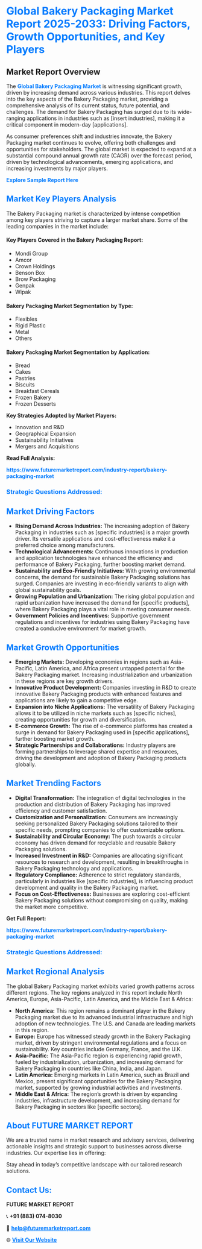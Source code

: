 <h1 style="color: #007BFF;">Global Bakery Packaging Market Report 2025-2033: Driving Factors, Growth Opportunities, and Key Players</h1>

<section id="overview">
<h2>Market Report Overview</h2>
<p>The <a href="https://www.futuremarketreport.com/industry-report/bakery-packaging-market" style="color: #007BFF; text-decoration: none;"><strong>Global Bakery Packaging Market</strong></a> is witnessing significant growth, driven by increasing demand across various industries. This report delves into the key aspects of the Bakery Packaging market, providing a comprehensive analysis of its current status, future potential, and challenges. The demand for Bakery Packaging has surged due to its wide-ranging applications in industries such as [insert industries], making it a critical component in modern-day [applications].</p>
<p>As consumer preferences shift and industries innovate, the Bakery Packaging market continues to evolve, offering both challenges and opportunities for stakeholders. The global market is expected to expand at a substantial compound annual growth rate (CAGR) over the forecast period, driven by technological advancements, emerging applications, and increasing investments by major players.</p>
</section>

<section id="overview">
<p><a href="https://www.futuremarketreport.com/request-sample/reportId=63984" style="color: #007BFF; text-decoration: none;"><strong>Explore Sample Report Here</strong></a></p>
</section>

<section id="key-players">
<h2 style="color: #007BFF;">Market Key Players Analysis</h2>
<p>The Bakery Packaging market is characterized by intense competition among key players striving to capture a larger market share. Some of the leading companies in the market include:</p>
<h4>Key Players Covered in the Bakery Packaging Report:</h4>
<ul><li>Mondi Group</li><li>Amcor</li><li>Crown Holdings</li><li>Benson Box</li><li>Brow Packaging</li><li>Genpak</li><li>Wipak</li></ul>
<h4>Bakery Packaging Market Segmentation by Type:</h4>
<ul><li>Flexibles</li><li>Rigid Plastic</li><li>Metal</li><li>Others</li></ul>

<h4>Bakery Packaging Market Segmentation by Application:</h4>
<ul><li>Bread</li><li>Cakes</li><li>Pastries</li><li>Biscuits</li><li>Breakfast Cereals</li><li>Frozen Bakery</li><li>Frozen Desserts</li></ul>
<p><strong>Key Strategies Adopted by Market Players:</strong></p>
<ul>
<li>Innovation and R&D</li>
<li>Geographical Expansion</li>
<li>Sustainability Initiatives</li>
<li>Mergers and Acquisitions</li>
</ul>
</section>

<section>
<p><strong>Read Full Analysis: </strong></p><a href="https://www.futuremarketreport.com/industry-report/bakery-packaging-market" style="color: #007BFF; text-decoration: none;"><strong>https://www.futuremarketreport.com/industry-report/bakery-packaging-market</strong></a>
<h3 style="color: #007BFF;">Strategic Questions Addressed:</h3>
</section>

<section id="driving-factors">
<h2 style="color: #007BFF;">Market Driving Factors</h2>
<ul>
<li><strong>Rising Demand Across Industries:</strong> The increasing adoption of Bakery Packaging in industries such as [specific industries] is a major growth driver. Its versatile applications and cost-effectiveness make it a preferred choice among manufacturers.</li>
<li><strong>Technological Advancements:</strong> Continuous innovations in production and application technologies have enhanced the efficiency and performance of Bakery Packaging, further boosting market demand.</li>
<li><strong>Sustainability and Eco-Friendly Initiatives:</strong> With growing environmental concerns, the demand for sustainable Bakery Packaging solutions has surged. Companies are investing in eco-friendly variants to align with global sustainability goals.</li>
<li><strong>Growing Population and Urbanization:</strong> The rising global population and rapid urbanization have increased the demand for [specific products], where Bakery Packaging plays a vital role in meeting consumer needs.</li>
<li><strong>Government Policies and Incentives:</strong> Supportive government regulations and incentives for industries using Bakery Packaging have created a conducive environment for market growth.</li>
</ul>
</section>

<section id="growth-opportunities">
<h2 style="color: #007BFF;">Market Growth Opportunities</h2>
<ul>
<li><strong>Emerging Markets:</strong> Developing economies in regions such as Asia-Pacific, Latin America, and Africa present untapped potential for the Bakery Packaging market. Increasing industrialization and urbanization in these regions are key growth drivers.</li>
<li><strong>Innovative Product Development:</strong> Companies investing in R&D to create innovative Bakery Packaging products with enhanced features and applications are likely to gain a competitive edge.</li>
<li><strong>Expansion into Niche Applications:</strong> The versatility of Bakery Packaging allows it to be utilized in niche markets such as [specific niches], creating opportunities for growth and diversification.</li>
<li><strong>E-commerce Growth:</strong> The rise of e-commerce platforms has created a surge in demand for Bakery Packaging used in [specific applications], further boosting market growth.</li>
<li><strong>Strategic Partnerships and Collaborations:</strong> Industry players are forming partnerships to leverage shared expertise and resources, driving the development and adoption of Bakery Packaging products globally.</li>
</ul>
</section>

<section id="trending-factors">
<h2 style="color: #007BFF;">Market Trending Factors</h2>
<ul>
<li><strong>Digital Transformation:</strong> The integration of digital technologies in the production and distribution of Bakery Packaging has improved efficiency and customer satisfaction.</li>
<li><strong>Customization and Personalization:</strong> Consumers are increasingly seeking personalized Bakery Packaging solutions tailored to their specific needs, prompting companies to offer customizable options.</li>
<li><strong>Sustainability and Circular Economy:</strong> The push towards a circular economy has driven demand for recyclable and reusable Bakery Packaging solutions.</li>
<li><strong>Increased Investment in R&D:</strong> Companies are allocating significant resources to research and development, resulting in breakthroughs in Bakery Packaging technology and applications.</li>
<li><strong>Regulatory Compliance:</strong> Adherence to strict regulatory standards, particularly in industries like [specific industries], is influencing product development and quality in the Bakery Packaging market.</li>
<li><strong>Focus on Cost-Effectiveness:</strong> Businesses are exploring cost-efficient Bakery Packaging solutions without compromising on quality, making the market more competitive.</li>
</ul>
</section>

<section>
<p><strong>Get Full Report: </strong></p><a href="https://www.futuremarketreport.com/industry-report/bakery-packaging-market" style="color: #007BFF; text-decoration: none;"><strong>https://www.futuremarketreport.com/industry-report/bakery-packaging-market</strong></a>
<h3 style="color: #007BFF;">Strategic Questions Addressed:</h3>
</section>


<section id="regional-analysis">
<h2 style="color: #007BFF;">Market Regional Analysis</h2>
<p>The global Bakery Packaging market exhibits varied growth patterns across different regions. The key regions analyzed in this report include North America, Europe, Asia-Pacific, Latin America, and the Middle East & Africa:</p>
<ul>
<li><strong>North America:</strong> This region remains a dominant player in the Bakery Packaging market due to its advanced industrial infrastructure and high adoption of new technologies. The U.S. and Canada are leading markets in this region.</li>
<li><strong>Europe:</strong> Europe has witnessed steady growth in the Bakery Packaging market, driven by stringent environmental regulations and a focus on sustainability. Key countries include Germany, France, and the U.K.</li>
<li><strong>Asia-Pacific:</strong> The Asia-Pacific region is experiencing rapid growth, fueled by industrialization, urbanization, and increasing demand for Bakery Packaging in countries like China, India, and Japan.</li>
<li><strong>Latin America:</strong> Emerging markets in Latin America, such as Brazil and Mexico, present significant opportunities for the Bakery Packaging market, supported by growing industrial activities and investments.</li>
<li><strong>Middle East & Africa:</strong> The region’s growth is driven by expanding industries, infrastructure development, and increasing demand for Bakery Packaging in sectors like [specific sectors].</li>
</ul>
</section>

<footer>
<h2 style="color: #007BFF;">About FUTURE MARKET REPORT</h2>
<p>We are a trusted name in market research and advisory services, delivering actionable insights and strategic support to businesses across diverse industries. Our expertise lies in offering:</p>

<p>Stay ahead in today’s competitive landscape with our tailored research solutions.</p>

<h2 style="color: #007BFF;">Contact Us:</h2>
<p><strong>FUTURE MARKET REPORT</strong></p>
<p>📞 <strong>+91 (883) 074-8030</strong></p>
<p>📧 <strong><a href="mailto:help@futuremarketreport.com" style="color: #007BFF;">help@futuremarketreport.com</a></strong></p>
<p>🌐 <strong><a href="https://www.futuremarketreport.com/" style="color: #007BFF;">Visit Our Website</a></strong></p>
</footer>